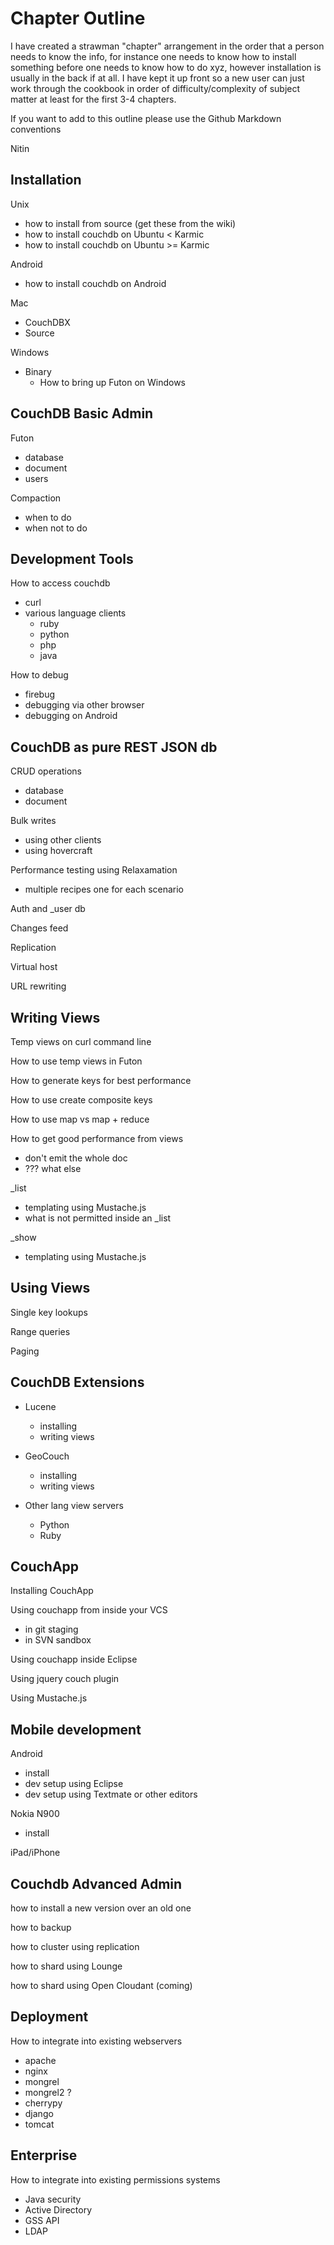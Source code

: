 Chapter Outline
===============

I have created a strawman "chapter" arrangement in the order that a person needs to know the info, for instance one needs to know how to install something before one needs to know how to do xyz, however installation is usually in the back if at all.  I have kept it up front so a new user can just work through the cookbook in order of difficulty/complexity of subject matter at least for the first 3-4 chapters.

If you want to add to this outline please use the Github Markdown conventions

Nitin 

Installation
------------

Unix

*  how to install from source (get these from the wiki)
*  how to install couchdb on Ubuntu < Karmic
*  how to install couchdb on Ubuntu >= Karmic

Android

*  how to install couchdb on Android

Mac

*  CouchDBX
*  Source

Windows

*  Binary
   *  How to bring up Futon on Windows

CouchDB Basic Admin
-------------------

Futon

*  database
*  document
*  users

Compaction

*  when to do
*  when not to do

Development Tools
-----------------

How to access couchdb

*  curl
*  various language clients
   *  ruby
   *  python
   *  php
   * java

How to debug

*  firebug
*  debugging via other browser
*  debugging on Android

CouchDB as pure REST JSON db
----------------------------

CRUD operations

*  database
*  document

Bulk writes

*  using other clients
*  using hovercraft

Performance testing using Relaxamation

*  multiple recipes one for each scenario

Auth and _user db

Changes feed 

Replication

Virtual host

URL rewriting

Writing Views
-------------

Temp views on curl command line

How to use temp views in Futon

How to generate keys for best performance

How to use create composite keys

How to use map vs map + reduce

How to get good performance from views

*  don't emit the whole doc
*  ??? what else

_list

*  templating using Mustache.js
*  what is not permitted inside an _list

_show

*  templating using Mustache.js

Using Views
-----------

Single key lookups

Range queries

Paging

CouchDB Extensions
------------------

*  Lucene
   *  installing
   *  writing views

*  GeoCouch
   *  installing
   *  writing views

*  Other lang view servers
   *  Python
   *  Ruby

CouchApp
--------

Installing CouchApp

Using couchapp from inside your VCS 
*  in git staging
*  in SVN sandbox

Using couchapp inside Eclipse

Using jquery couch plugin

Using Mustache.js

Mobile development
------------------

Android

*  install
*  dev setup using Eclipse
*  dev setup using Textmate or other editors

Nokia N900

*  install

iPad/iPhone


Couchdb Advanced Admin
----------------------

how to install a new version over an old one

how to backup

how to cluster using replication

how to shard using Lounge

how to shard using Open Cloudant (coming)


Deployment
----------

How to integrate into existing webservers

*  apache
*  nginx
*  mongrel
*  mongrel2 ?
*  cherrypy
*  django
*  tomcat

Enterprise
----------

How to integrate into existing permissions systems

*  Java security
*  Active Directory
*  GSS API 
*  LDAP
